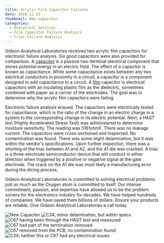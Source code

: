 ```yaml
---
title: Acrylic Film Capacitor Failures
date: 2018-11-23
thumbnail: New-capacitor
categories:
  - Analytical Services
  - Film Capacitor Failure Analysis
  - Triac Failure Analysis
---
```


Gideon Analytical Laboratories received two acrylic film capacitors for electronic failure analysis. Six good capacitors were also provided for comparison. A [capacitor](https://en.wikipedia.org/wiki/Capacitor) is a passive two-terminal electrical component that stores potential energy in an electric field. The effect of a capacitor is known as capacitance. While some capacitance exists between any two electrical conductors in proximity in a circuit, a capacitor is a component designed to add capacitance to a circuit. A [film](https://en.wikipedia.org/wiki/Film_capacitor) capacitor is electrical capacitors with an insulating plastic film as the dielectric, sometimes combined with paper as a carrier of the electrodes. The goal was to determine why the acrylic film capacitors were failing.

Electronic failure analysis ensued. The capacitors were electrically tested for capacitance, which is the ratio of the change in an electric charge in a system to the corresponding change in its electric potential. Next, a HAST test (Highly Accelerated Stress Test) was administered to determine moisture sensitivity. The reading was 5161ohmF. There was no leakage current. The capacitors were cross-sectioned and inspected. No contamination was found. There was some slight delamination, but it was within the vendor's specifications. Upon further inspection, there was a shorting of the triac between A1 and A2, and the A1 die was cracked. A triac is a three-electrode semiconductor device that will conduct in either direction when triggered by a positive or negative signal at the gate electrode. The crack on the A1 die was most likely a manufacturing error during the dicing process.

Gideon Analytical Laboratories is committed to solving electrical problems just as much as the Oxygen atom is committed to itself. Our intense commitment, passion, and expertise have allowed us to be the problem solvers for the electronics industry for decades. We have helped hundreds of companies. We have saved them billions of dollars. Ensure your products are reliable. Give Gideon Analytical Laboratories a call today.

![New Capacitor](https://res.cloudinary.com/dy3wlzuye/image/upload/f_auto,c_scale,w_300/GideonLabs/New-capacitor.jpg 'New Capacitor ')
![C34, minor delamination, but within specs](https://res.cloudinary.com/dy3wlzuye/image/upload/f_auto,c_scale,w_300/GideonLabs/C34-minor-delamination-but-within-specs.jpg 'C34, minor delamination, but within specs')
![C67 having been through the HAST test and measured](https://res.cloudinary.com/dy3wlzuye/image/upload/f_auto,c_scale,w_300/GideonLabs/C67-having-been-through-the-HAST-test-and-measured.jpg 'C67 having been through the HAST test and measured')
![C67 had part of the termination removed](https://res.cloudinary.com/dy3wlzuye/image/upload/f_auto,c_scale,w_300/GideonLabs/C67-had-part-of-the-termination-removed.jpg 'C67 had part of the termination removed')
![C67 removed from the PCB, no contamination found](https://res.cloudinary.com/dy3wlzuye/image/upload/f_auto,c_scale,w_300/GideonLabs/C67-removed-from-the-PCB-no-contamination-found.jpg 'C67 removed from the PCB, no contamination found')
![C34; neither this or C67 had any electrical issues](https://res.cloudinary.com/dy3wlzuye/image/upload/f_auto,c_scale,w_300/GideonLabs/C34-neither-this-or-C67-had-any-elecrical-issues.jpg 'C34; neither this or C67 had any electrical issues')
